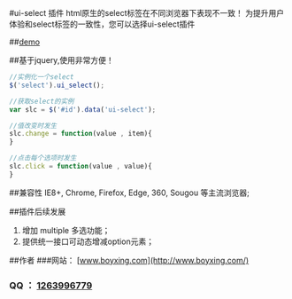 #ui-select 插件
html原生的select标签在不同浏览器下表现不一致！
为提升用户体验和select标签的一致性，您可以选择ui-select插件

##[demo](https://wangxing218.github.io/ui-select/test/demo.html)


##基于jquery,使用非常方便！
```javascript
//实例化一个select
$('select').ui_select();

//获取select的实例
var slc = $('#id').data('ui-select');

//值改变时发生
slc.change = function(value , item){
}

//点击每个选项时发生
slc.click = function(value , value){
}
```

##兼容性
IE8+, Chrome, Firefox, Edge, 360, Sougou 等主流浏览器;


##插件后续发展
1. 增加 multiple 多选功能；
2. 提供统一接口可动态增减option元素；

##作者
###网站： [www.boyxing.com](http://www.boyxing.com/)
### QQ ： [1263996779](http://wpa.qq.com/msgrd?v=3&uin=1263996779&site=qq&menu=yes)

